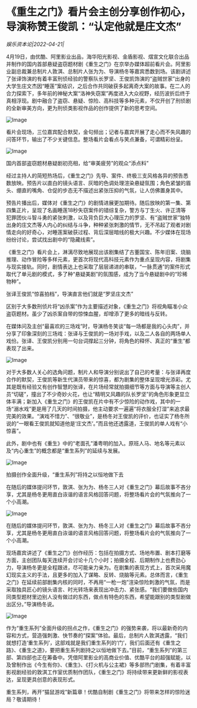 # 《重生之门》看片会主创分享创作初心，导演称赞王俊凯：“认定他就是庄文杰”

*娱乐资本论|2022-04-21|*

4月19日，由优酷、阿里影业出品，海华阳光影视、金盾影视、熠宣文化联合出品并制作的国内首部悬疑盗窃题材剧《重生之门》在京举办媒体超前看片会。阿里影业副总裁兼总制片人敦淇、总制片人张为为、导演杨冬等嘉宾悉数到场。该剧讲述了张译饰演的有着丰富刑侦经验的警察队长罗坚、王俊凯饰演的“盗贼世家”出身的大学生庄文杰因“睡莲”案结识，之后合作共同破获多起离奇大案的故事。在二人的合力探索下，多年前的神秘大案“洛神失窃案”再度进入大众视野，经历波折后终于真相浮现。剧中融合了盗窃、悬疑、惊险、高科技等多种元素，不仅开创了刑侦剧的全新审美方向，更为刑侦类影视作品的创作提供了新的思考空间。

![Image](http://static.ylzbl.com/uploads/ueditor/php/upload/image/20220421/1650508263170574.png)

看片会现场，三位嘉宾配合默契，金句频出；记者与嘉宾开展了走心而不失风趣的问答环节，输出了不少关键信息。整场看片会看点与笑点兼备，可谓精彩纷呈。

![Image](http://static.ylzbl.com/uploads/ueditor/php/upload/image/20220421/1650508281768876.png)

国内首部盗窃题材悬疑剧初亮相，给“审美疲劳”的观众“添点料”

经过主持人的简短热场后，《重生之门》先导、案件、终极三支风格各异的预告悉数放映。预告片以直白的镜头语言、灰暗的色调处理渲染悬疑氛围；角色紧皱的眉头、绷直的嘴角、仓促的步态无不描述出紧张压抑的气氛，让人仿佛置身其中。

预告片播出后，媒体对《重生之门》的剧情进展更加期待。随后放映的第一集、第四集正片，呈现了名画睡莲18秒失窃案件的错综复杂，警方与丁生火、许正清等犯罪团伙斗智斗勇的紧张刺激，以及背负巨大心理压力的罗坚、有“盗贼世家”独特出身的庄文杰等人内心的纠结与斗争，种种紧张刺激的情节，无不吊起了观者对剧情走向的好奇心，对睡莲案破获过程、背后深层暗线的极大兴趣。不少媒体在现场纷纷讨论，尝试找出剧中的“隐藏线索”。

《重生之门》看片会上，淋漓尽致地展现出该剧集结了古董国宝、陈年旧案、烧脑推理、动作冒险等多样元素，更首次将现代高科技元素作为重点呈现内容，将剧集与现实接轨。同时，剧情表达上也采取了层层递进的串联，“一脉贯通”的案件形式取代了单元剧的模式，多了种“悬疑美剧”的氛围感，成为了当今悬疑剧中的“珍稀物种”。

张译王俊凯“惊喜拍档”，导演直言他们就是“罗坚庄文杰”

区别于大多数刑侦片将“凶杀案”作为主要描述对象，《重生之门》将视角瞄准小众盗窃题材。虽少了凶杀案自带的惊悚血腥，却增添了更多的暗线与反转。

在媒体问及主创“最喜欢的三场戏”时，导演杨冬笑谈“每一场都是我的心头肉”，并分享了印象深刻的三场戏：张译与王俊凯的一场对手戏，以及二人各自的两场单人戏份。张译、王俊凯分别用一句台词撑起三分钟，将角色的释怀、真正的“重生”都表现了出来。

![Image](http://static.ylzbl.com/uploads/ueditor/php/upload/image/20220421/1650508291228530.png)

对于大多数人关心的选角问题，制片人和导演分别说出了自己的考量：与张译再度合作的默契，王俊凯等新生代演员带来的惊喜，都为剧集的整体呈现增光添彩。尤其是既有经验又有创作智慧的张译，在片场经常就拍摄细节等方面与导演等主创人员“切磋”，撞出了不少奇妙火花，也让“精明又风趣的队长罗坚”的角色形象更显立体丰满；新加入《重生之门》的王俊凯在片中有不少惊险的动作戏，其中的一场“溺水戏”更是用了几天的时间拍摄，他主动要求一遍遍“将衣服全打湿”来追求最完美的效果。“演戏不惜力”、“很敬业”，是杨冬对王俊凯的评价，也证实了杨冬所说的“一眼看王俊凯就知道他是‘庄文杰’。”而且他还透露道，王俊凯的单人戏有“小惊喜”。

此外，剧中也有《重生》中的“老面孔”潘粤明的加入。原班人马、地名等元素以及“内心重生”的概念都是“重生系列”的延续与发展。

![Image](http://static.ylzbl.com/uploads/ueditor/php/upload/image/20220421/1650508298743451.png)

拍摄创作全面升级，“重生系列”将持之以恒地做下去

在随后的媒体提问环节，敦淇、张为为、杨冬三人对《重生之门》幕后故事不吝分享，尤其是杨冬更用直白诙谐的语言风格回答问题，将整场看片会的气氛推向了一个小高潮。

![Image](http://static.ylzbl.com/uploads/ueditor/php/upload/image/20220421/1650508312544729.png)

在随后的媒体提问环节，敦淇、张为为、杨冬三人对《重生之门》幕后故事不吝分享，尤其是杨冬更用直白诙谐的语言风格回答问题，将整场看片会的气氛推向了一个小高潮。

现场嘉宾讲述了《重生之门》创作经历：包括在拍摄方式、场地布置、剧本打磨等方面，主创团队每天连续开会讨论十几个小时；拍摄全程、后期制作上也费劲心力，导演杨冬更是全程跟进，尽可能亲力亲为。在剧集的表现方式上，首次采用魔幻现实主义的手法，且更多的加入了谋略、反转、烧脑等元素。总体而言，《重生之门》在延续前部剧集内核的同时，不再用“一枪一炮”渲染惊险刺激的气氛，而是采取独具匠心的镜头语言、时光转场来表现出冲击力、紧张感。“我们要做些国内同类型题材里边别人没有做过的东西，做点有特色的东西，希望能跟别的类型剧做出区分。”导演杨冬说。

![Image](http://static.ylzbl.com/uploads/ueditor/php/upload/image/20220421/1650508321118269.png)

作为“重生系列”全面升级的拐点之作，《重生之门》的强势来袭，将以最新奇的内容和方式，营造强刺激、快节奏的“探案”体验。最后，总制片人敦淇透露，“我们就想打造‘重生系列’，这部戏就是我们重生系列的‘门’，我们后面还有《重生之路》、《重生之道》，要把重生系列剧持之以恒地做下去。”目前，“重生系列”的第三部、第四部也正在筹备中。凭借阿里影业的高商业价值、优酷平台的超强赋能，以及曾制作出《今生有你》、《重生》、《打火机与公主裙》等多部热门剧集，有着丰富影视剧经验的敦淇工作室优质制作团队，《重生之门》将持续带来更新鲜的影视表达，呈现更具创意的表现形式。

重生系列，再开“猫鼠游戏”新篇章！优酷自制剧《重生之门》将带来怎样的惊险迷局？敬请期待！

